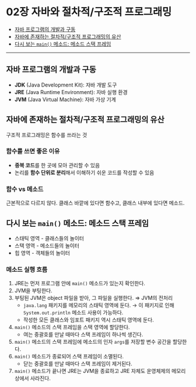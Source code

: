 # 02장 자바와 절차적/구조적 프로그래밍

* [자바 프로그램의 개발과 구동](#자바-프로그램의-개발과-구동)
* [자바에 존재하는 절차적/구조적 프로그래밍의 유산](#자바에-존재하는-절차적구조적-프로그래밍의-유산)
* [다시 보는 `main()` 메소드: 메소드 스택 프레임](#다시-보는-main-메소드-메소드-스택-프레임)

---

## 자바 프로그램의 개발과 구동
* **JDK** (Java Development Kit): 자바 개발 도구
* **JRE** (Java Runtime Environment): 자바 실행 환경
* **JVM** (Java Virtual Machine): 자바 가상 기계

## 자바에 존재하는 절차적/구조적 프로그래밍의 유산
구조적 프로그래밍은 함수를 쓰라는 것

### 함수를 쓰면 좋은 이유
* **중복 코드**를 한 곳에 모아 관리할 수 있음
* 논리를 **함수 단위로 분리**해서 이해하기 쉬운 코드를 작성할 수 있음

### 함수 vs 메소드
근본적으로 다르지 않다. 클래스 바깥에 있다면 함수고, 클래스 내부에 있다면 메소드.

## 다시 보는 `main()` 메소드: 메소드 스택 프레임
* 스태틱 영역 - 클래스들의 놀이터
* 스택 영역 - 메소드들의 놀이터
* 힙 영역 - 객체들의 놀이터

### 메소드 실행 흐름
1. JRE는 먼저 프로그램 안에 `main()` 메소드가 있는지 확인한다.
2. JVM을 부팅한다.
3. 부팅된 JVM은 object 파일을 받아, 그 파일을 실행한다. ⇒ JVM의 전처리
    * `java.lang` 패키지를 메모리의 스태틱 영역에 둔다. → 이 패키지로 인해 `System.out.println` 메소드 사용이 가능하다.
    * 작성한 모든 클래스와 임포트 패키지 역시 스태틱 영역에 둔다.
4. `main()` 메소드의 스택 프레임을 스택 영역에 할당한다.
    * 여는 중괄호를 만날 때마다 스택 프레임이 하나씩 생긴다.
5. `main()` 메소드의 스택 프레임에 메소드의 인자 `args`를 저장할 변수 공간을 할당한다. 
6. `main()` 메소드가 종료되어 스택 프레임이 소멸된다.
    * 닫는 중괄호를 만날 때마다 스택 프레임이 제거된다.
7. `main()` 메소드가 끝나면 JRE는 JVM을 종료하고 JRE 자체도 운영체제의 메모리 상에서 사라진다. 